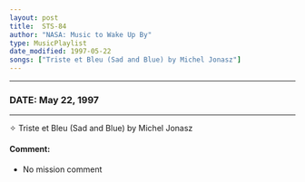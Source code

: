 ```yaml
---
layout: post
title:  STS-84
author: "NASA: Music to Wake Up By"
type: MusicPlaylist
date_modified: 1997-05-22
songs: ["Triste et Bleu (Sad and Blue) by Michel Jonasz"]
---
```


----
### DATE: May 22, 1997
----
✧ Triste et Bleu (Sad and Blue) by Michel Jonasz

#### Comment:
* No mission comment



<br/>
<center>
	<a target="_blank"
	   href="https://twitter.com/intent/tweet?hashtags=Space,NASA,Playlist,NASAWakeupCalls,SpaceProgram&text={{ page.author}}, '{{ page.songs.first }}' {{ page.title }}, {{ page.date | date: '%B %d, %Y' }}. {{ site.url }}{{ page.url }} @nasawakeupcalls">
	   <i class="fab fa-twitter" alt="Tweet this page" style="font-size: 1.3em;"></i>
	</a>
	&nbsp; 	<i class="fas fa-user-astronaut" style="font-size: 1.5em;"></i> &nbsp;
    <a type="amzn" search="'Triste et Bleu (Sad and Blue) by Michel Jonasz'" category="popular music">
        <i class="fab fa-amazon" style="font-size: 1.3em;"></i>
    </a>
</center>

